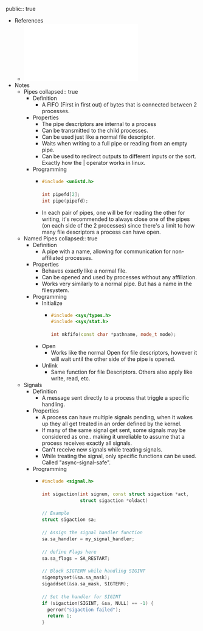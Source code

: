 public:: true

- References
	- ![13 - IPC (1).pdf](../assets/13_-_IPC_(1)_1735449996620_0.pdf)
- Notes
	- Pipes
	  collapsed:: true
		- Definition
			- A FIFO (First in first out) of bytes that is connected between 2 processes.
		- Properties
			- The pipe descriptors are internal to a process
			- Can be transmitted to the child processes.
			- Can be used just like a normal file descriptor.
			- Waits when writing to a full pipe or reading from an empty pipe.
			- Can be used to redirect outputs to different inputs or the sort. Exactly how the | operator works in linux.
		- Programming
			- ```cpp
			  #include <unistd.h>
			  
			  int pipefd[2];
			  int pipe(pipefd);
			  ```
			- In each pair of pipes, one will be for reading the other for writing, it's recommended to always close one of the pipes (on each side of the 2 processes) since there's a limit to how many file descriptors a process can have open.
	- Named Pipes
	  collapsed:: true
		- Definition
			- A pipe with a name, allowing for communication for non-affiliated processes.
		- Properties
			- Behaves exactly like a normal file.
			- Can be opened and used by processes without any affiliation.
			- Works very similarly to a normal pipe. But has a name in the filesystem.
		- Programming
			- Initialize
				- ```cpp
				  #include <sys/types.h>
				  #include <sys/stat.h>
				  
				  int mkfifo(const char *pathname, mode_t mode);
				  ```
			- Open
				- Works like the normal Open for file descriptors, however it will wait until the other side of the pipe is opened.
			- Unlink
				- Same function for file Descriptors. Others also apply like write, read, etc.
	- Signals
		- Definition
			- A message sent directly to a process that triggle a specific handling.
		- Properties
			- A process can have multiple signals pending, when it wakes up they all get treated in an order defined by the kernel.
			- If many of the same signal get sent, some signals may be considered as one.. making it unreliable to assume that a process receives exactly all signals.
			- Can't receive new signals while treating signals.
			- While treating the signal, only specific functions can be used. Called "async-signal-safe".
		- Programming
			- ```cpp
			  #include <signal.h>
			  
			  int sigaction(int signum, const struct sigaction *act,
			                struct sigaction *oldact)
			  
			  // Example
			  struct sigaction sa;
			  
			  // Assign the signal handler function
			  sa.sa_handler = my_signal_handler;
			  
			  // define Flags here
			  sa.sa_flags = SA_RESTART;
			  
			  // Block SIGTERM while handling SIGINT
			  sigemptyset(&sa.sa_mask);
			  sigaddset(&sa.sa_mask, SIGTERM);
			  
			  // Set the handler for SIGINT
			  if (sigaction(SIGINT, &sa, NULL) == -1) {
			    perror("sigaction failed");
			    return 1;
			  }
			  ```